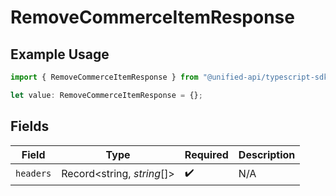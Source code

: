 # RemoveCommerceItemResponse

## Example Usage

```typescript
import { RemoveCommerceItemResponse } from "@unified-api/typescript-sdk/sdk/models/operations";

let value: RemoveCommerceItemResponse = {};
```

## Fields

| Field                      | Type                       | Required                   | Description                |
| -------------------------- | -------------------------- | -------------------------- | -------------------------- |
| `headers`                  | Record<string, *string*[]> | :heavy_check_mark:         | N/A                        |